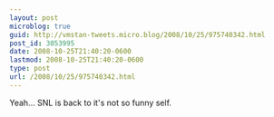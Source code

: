 ```yaml
---
layout: post
microblog: true
guid: http://vmstan-tweets.micro.blog/2008/10/25/975740342.html
post_id: 3053995
date: 2008-10-25T21:40:20-0600
lastmod: 2008-10-25T21:40:20-0600
type: post
url: /2008/10/25/975740342.html
---
```

Yeah... SNL is back to it's not so funny self.
